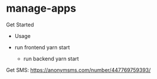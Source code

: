 # manage-apps

Get Started
* Usage

- run frontend
  yarn start

  - run backend
    yarn start

Get SMS: https://anonymsms.com/number/447769759393/
